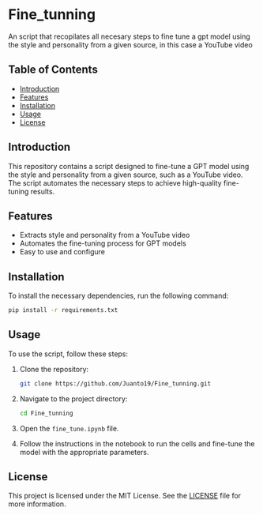 # Fine_tunning
 An script that recopilates all necesary steps to fine tune a gpt model using the style and personality from a given source, in this case a YouTube video

## Table of Contents
- [Introduction](#introduction)
- [Features](#features)
- [Installation](#installation)
- [Usage](#usage)
- [License](#license)

## Introduction
This repository contains a script designed to fine-tune a GPT model using the style and personality from a given source, such as a YouTube video. The script automates the necessary steps to achieve high-quality fine-tuning results.

## Features
- Extracts style and personality from a YouTube video
- Automates the fine-tuning process for GPT models
- Easy to use and configure

## Installation
To install the necessary dependencies, run the following command:
```bash
pip install -r requirements.txt
```

## Usage
To use the script, follow these steps:
1. Clone the repository:
    ```bash
    git clone https://github.com/Juanto19/Fine_tunning.git
    ```
2. Navigate to the project directory:
    ```bash
    cd Fine_tunning
    ```
3. Open the `fine_tune.ipynb` file.

4. Follow the instructions in the notebook to run the cells and fine-tune the model with the appropriate parameters.


## License
This project is licensed under the MIT License. See the [LICENSE](LICENSE) file for more information.